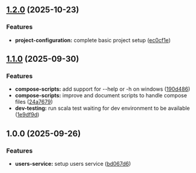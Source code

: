 ## [1.2.0](https://github.com/EvenToNight/EvenToNight/compare/v1.1.0...v1.2.0) (2025-10-23)

### Features

* **project-configuration:** complete basic project setup ([ec0cf1e](https://github.com/EvenToNight/EvenToNight/commit/ec0cf1e4e554f905787c83769e40faf0e1db1f78))

## [1.1.0](https://github.com/EvenToNight/EvenToNight/compare/v1.0.0...v1.1.0) (2025-09-30)

### Features

* **compose-scripts:** add support for --help or -h on windows ([190d486](https://github.com/EvenToNight/EvenToNight/commit/190d486fc72a156a9297e4fb7b591265e44ffaa5))
* **compose-scripts:** improve and document scripts to handle compose files ([24a7679](https://github.com/EvenToNight/EvenToNight/commit/24a7679b06e29ff6a2217c298597d06c721d1abd))
* **dev-testing:** run scala test waiting for dev environment to be available ([1e9df9d](https://github.com/EvenToNight/EvenToNight/commit/1e9df9d835f56ebede87cc78225c8e660b8637d8))

## 1.0.0 (2025-09-26)

### Features

* **users-service:** setup users service ([bd067d6](https://github.com/EvenToNight/EvenToNight/commit/bd067d6a3d1d9238fb0a56f615b6dd9bbb171572))
